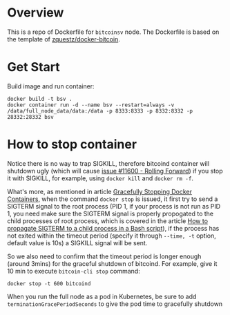 # Overview
This is a repo of Dockerfile for `bitcoinsv` node. The Dockerfile is based on the template of [zquestz/docker-bitcoin](https://github.com/zquestz/docker-bitcoin). 

# Get Start
Build image and run container:
```
docker build -t bsv .
docker container run -d --name bsv --restart=always -v /data/full_node_data/data:/data -p 8333:8333 -p 8332:8332 -p 28332:28332 bsv
```
# How to stop container
Notice there is no way to trap SIGKILL, therefore bitcoind container will shutdown ugly (which will cause [issue #11600 - Rolling Forward](https://github.com/bitcoin/bitcoin/issues/11600)) if you stop it with SIGKILL, for example, using `docker kill` and `docker rm -f`. 

What's more, as mentioned in article [Gracefully Stopping Docker Containers](https://www.ctl.io/developers/blog/post/gracefully-stopping-docker-containers/#:~:text=The%20docker%20stop%20command%20attempts,SIGKILL%20signal%20will%20be%20sent.), when the command `docker stop` is issued, it first try to send a SIGTERM signal to the root process (PID 1, if your process is not run as PID 1, you need make sure the SIGTERM signal is properly propogated to the child processes of root process, which is covered in the article [How to propagate SIGTERM to a child process in a Bash script](http://veithen.io/2014/11/16/sigterm-propagation.html)), if the process has not exited within the timeout period (specify it through `--time, -t` option, default value is 10s) a SIGKILL signal will be sent. 

So we also need to confirm that the timeout period is longer enough (around 3mins) for the graceful shutdown of bitcoind. For example, give it 10 min to execute `bitcoin-cli stop` command:
```
docker stop -t 600 bitcoind
```

When you run the full node as a pod in Kubernetes, be sure to add `terminationGracePeriodSeconds` to give the pod time to gracefully shutdown

